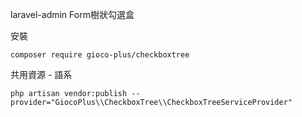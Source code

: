 laravel-admin Form樹狀勾選盒

安裝
```
composer require gioco-plus/checkboxtree
```

共用資源 - 語系
```
php artisan vendor:publish --provider="GiocoPlus\\CheckboxTree\\CheckboxTreeServiceProvider"
```